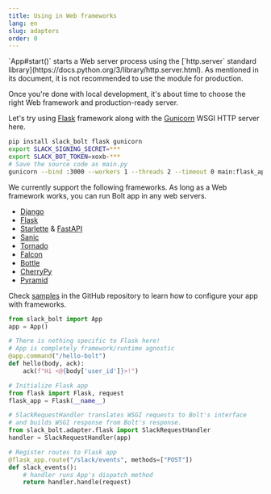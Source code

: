 ```yaml
---
title: Using in Web frameworks
lang: en
slug: adapters
order: 0
---
```


<div class="section-content">
`App#start()` starts a Web server process using the [`http.server` standard library](https://docs.python.org/3/library/http.server.html). As mentioned in its document, it is not recommended to use the module for production.

Once you're done with local development, it's about time to choose the right Web framework and production-ready server.

Let's try using [Flask](https://flask.palletsprojects.com/) framework along with the [Gunicorn](https://gunicorn.org/) WSGI HTTP server here.

```bash
pip install slack_bolt flask gunicorn
export SLACK_SIGNING_SECRET=***
export SLACK_BOT_TOKEN=xoxb-***
# Save the source code as main.py
gunicorn --bind :3000 --workers 1 --threads 2 --timeout 0 main:flask_app
```

We currently support the following frameworks. As long as a Web framework works, you can run Bolt app in any web servers.

* [Django](https://www.djangoproject.com/)
* [Flask](https://flask.palletsprojects.com/)
* [Starlette](https://www.starlette.io/) & [FastAPI](https://fastapi.tiangolo.com/)
* [Sanic](https://sanicframework.org/)
* [Tornado](https://www.tornadoweb.org/)
* [Falcon](https://falcon.readthedocs.io/)
* [Bottle](https://bottlepy.org/)
* [CherryPy](https://cherrypy.org/)
* [Pyramid](https://trypyramid.com/)

Check [samples](https://github.com/slackapi/bolt-python/tree/main/samples) in the GitHub repository to learn how to configure your app with frameworks.

</div>

```python
from slack_bolt import App
app = App()

# There is nothing specific to Flask here!
# App is completely framework/runtime agnostic
@app.command("/hello-bolt")
def hello(body, ack):
    ack(f"Hi <@{body['user_id']}>!")

# Initialize Flask app
from flask import Flask, request
flask_app = Flask(__name__)

# SlackRequestHandler translates WSGI requests to Bolt's interface
# and builds WSGI response from Bolt's response.
from slack_bolt.adapter.flask import SlackRequestHandler
handler = SlackRequestHandler(app)

# Register routes to Flask app
@flask_app.route("/slack/events", methods=["POST"])
def slack_events():
    # handler runs App's dispatch method
    return handler.handle(request)
```
